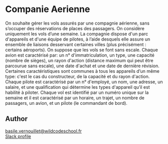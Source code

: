 # Companie Aerienne

On souhaite gérer les vols assurés par une compagnie aérienne, sans s’occuper des réservations de places des passagers. On considère uniquement les vols d’une semaine. La compagnie dispose d'un parc d'appareils et d'une équipe de pilotes, à l’aide desquels elle assure un ensemble de liaisons desservant certaines villes (plus précisément : certains aéroports). On suppose que les vols se font sans escale.
Chaque avion est caractérisé par: un n° d'immatriculation, un type, une capacité (nombre de sièges), un rayon d'action (distance maximum qui peut être parcourue sans escale), une date d'achat et une date de dernière révision.
Certaines caractéristiques sont communes à tous les appareils d’un même type: c'est le cas du constructeur, de la capacité et du rayon d'action.
Chaque pilote est caractérisé par un n° d'employé, un nom, une adresse, un salaire, et une qualification qui détermine les types d'appareil qu’il est habilité à piloter.
Chaque vol est identifié par un numéro unique sur la semaine et il est caractérisé par un horaire, un trajet, un nombre de passagers, un avion, et un pilote (le commandant de bord).

## Author

basile.vernouillet@wildcodeschool.fr  
[Slack profile](https://app.slack.com/client/T6SG2QGG2/DHK0VJU2V/user_profile/UHNCDGZ0F)
